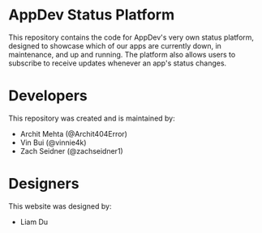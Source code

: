 # AppDev Status Platform
This repository contains the code for AppDev's very own status platform, designed to showcase which of our apps are currently down, in maintenance, and up and running. The platform also allows users to subscribe to receive updates whenever an app's status changes.

# Developers
This repository was created and is maintained by:
- Archit Mehta (@Archit404Error)
- Vin Bui (@vinnie4k)
- Zach Seidner (@zachseidner1)

# Designers
This website was designed by:
- Liam Du